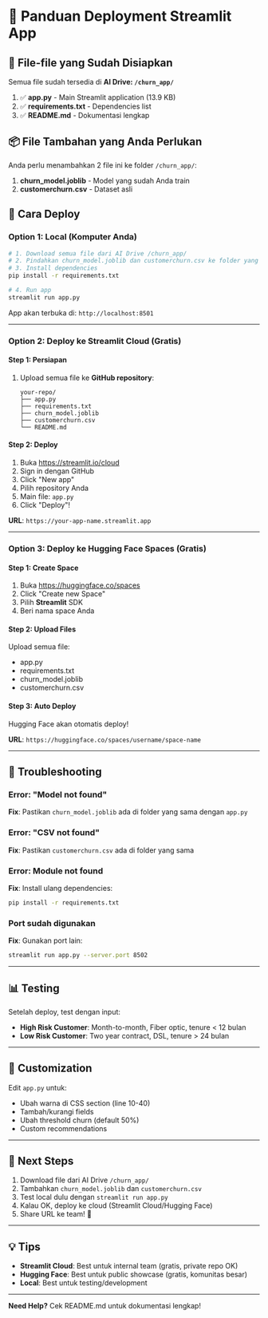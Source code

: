 # 🚀 Panduan Deployment Streamlit App

## 📁 File-file yang Sudah Disiapkan

Semua file sudah tersedia di **AI Drive: `/churn_app/`**

1. ✅ **app.py** - Main Streamlit application (13.9 KB)
2. ✅ **requirements.txt** - Dependencies list
3. ✅ **README.md** - Dokumentasi lengkap

## 📦 File Tambahan yang Anda Perlukan

Anda perlu menambahkan 2 file ini ke folder `/churn_app/`:

1. **churn_model.joblib** - Model yang sudah Anda train
2. **customerchurn.csv** - Dataset asli

## 🎯 Cara Deploy

### **Option 1: Local (Komputer Anda)**

```bash
# 1. Download semua file dari AI Drive /churn_app/
# 2. Pindahkan churn_model.joblib dan customerchurn.csv ke folder yang sama
# 3. Install dependencies
pip install -r requirements.txt

# 4. Run app
streamlit run app.py
```

App akan terbuka di: `http://localhost:8501`

---

### **Option 2: Deploy ke Streamlit Cloud (Gratis)**

#### Step 1: Persiapan
1. Upload semua file ke **GitHub repository**:
   ```
   your-repo/
   ├── app.py
   ├── requirements.txt
   ├── churn_model.joblib
   ├── customerchurn.csv
   └── README.md
   ```

#### Step 2: Deploy
1. Buka https://streamlit.io/cloud
2. Sign in dengan GitHub
3. Click "New app"
4. Pilih repository Anda
5. Main file: `app.py`
6. Click "Deploy"!

**URL**: `https://your-app-name.streamlit.app`

---

### **Option 3: Deploy ke Hugging Face Spaces (Gratis)**

#### Step 1: Create Space
1. Buka https://huggingface.co/spaces
2. Click "Create new Space"
3. Pilih **Streamlit** SDK
4. Beri nama space Anda

#### Step 2: Upload Files
Upload semua file:
- app.py
- requirements.txt  
- churn_model.joblib
- customerchurn.csv

#### Step 3: Auto Deploy
Hugging Face akan otomatis deploy!

**URL**: `https://huggingface.co/spaces/username/space-name`

---

## 🔧 Troubleshooting

### Error: "Model not found"
**Fix**: Pastikan `churn_model.joblib` ada di folder yang sama dengan `app.py`

### Error: "CSV not found"
**Fix**: Pastikan `customerchurn.csv` ada di folder yang sama

### Error: Module not found
**Fix**: Install ulang dependencies:
```bash
pip install -r requirements.txt
```

### Port sudah digunakan
**Fix**: Gunakan port lain:
```bash
streamlit run app.py --server.port 8502
```

---

## 📊 Testing

Setelah deploy, test dengan input:
- **High Risk Customer**: Month-to-month, Fiber optic, tenure < 12 bulan
- **Low Risk Customer**: Two year contract, DSL, tenure > 24 bulan

---

## 🎨 Customization

Edit `app.py` untuk:
- Ubah warna di CSS section (line 10-40)
- Tambah/kurangi fields
- Ubah threshold churn (default 50%)
- Custom recommendations

---

## 📝 Next Steps

1. Download file dari AI Drive `/churn_app/`
2. Tambahkan `churn_model.joblib` dan `customerchurn.csv`
3. Test local dulu dengan `streamlit run app.py`
4. Kalau OK, deploy ke cloud (Streamlit Cloud/Hugging Face)
5. Share URL ke team! 🎉

---

## 💡 Tips

- **Streamlit Cloud**: Best untuk internal team (gratis, private repo OK)
- **Hugging Face**: Best untuk public showcase (gratis, komunitas besar)
- **Local**: Best untuk testing/development

---

**Need Help?** Cek README.md untuk dokumentasi lengkap!
